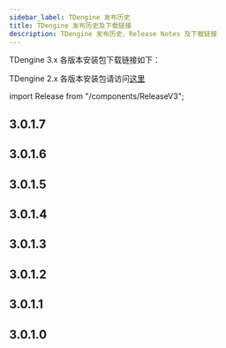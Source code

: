```yaml
---
sidebar_label: TDengine 发布历史
title: TDengine 发布历史及下载链接
description: TDengine 发布历史、Release Notes 及下载链接
---
```


TDengine 3.x 各版本安装包下载链接如下：

TDengine 2.x 各版本安装包请访问[这里](https://www.taosdata.com/all-downloads)

import Release from "/components/ReleaseV3";

## 3.0.1.7

<Release type="tdengine" version="3.0.1.7" />

## 3.0.1.6

<Release type="tdengine" version="3.0.1.6" />

## 3.0.1.5

<Release type="tdengine" version="3.0.1.5" />

## 3.0.1.4

<Release type="tdengine" version="3.0.1.4" />

## 3.0.1.3

<Release type="tdengine" version="3.0.1.3" />

## 3.0.1.2

<Release type="tdengine" version="3.0.1.2" />

## 3.0.1.1

<Release type="tdengine" version="3.0.1.1" />

## 3.0.1.0

<Release type="tdengine" version="3.0.1.0" />
